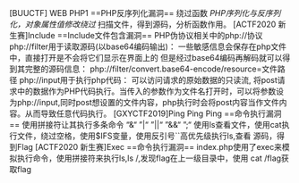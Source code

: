 [BUUCTF] WEB PHP1
	==PHP反序列化漏洞==
	绕过函数 *PHP序列化与反序列化，对象属性值修改绕过*
	扫描文件，得到源码，分析函数作用。
[ACTF2020 新生赛]Include
	==Include文件包含漏洞==
	PHP伪协议相关中的php://协议
	php://filter用于读取源码(以base64编码输出)：
	一些敏感信息会保存在php文件中，直接打开是不会将它们显示在界面上的
	但是经过base64编码再解码就可以得到其完整的源码信息：
	php://filter/convert.base64-encode/resource=文件路径
	php://input用于执行php代码：
	可以访问请求的原始数据的只读流, 将post请求中的数据作为PHP代码执行。当传入的参数作为文件名打开时，可以将参数设为php://input,同时post想设置的文件内容，php执行时会将post内容当作文件内容。从而导致任意代码执行。
[GXYCTF2019]Ping Ping Ping
	==命令执行漏洞==
	使用拼接符让其执行多条命令
	“&“ ”|“ ”||“ ”&&“ ”;“
	使用ls查看文件，使用cat执行文件，绕过空格，使用$IFS变量，使用反引号\`\`高优先级执行ls,查看 源码，得到Flag
 [ACTF2020 新生赛]Exec
	==命令执行漏洞==
	index.php使用了exec来模拟执行命令，使用拼接符来执行ls,ls /,发现flag在上一级目录中，使用 cat /flag获取flag
